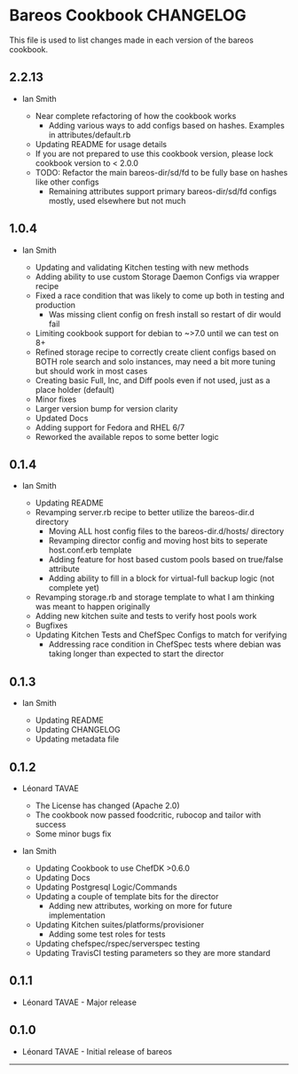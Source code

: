 Bareos Cookbook CHANGELOG
==========================

This file is used to list changes made in each version of the bareos cookbook.

2.2.13
-----
- Ian Smith

  - Near complete refactoring of how the cookbook works
    * Adding various ways to add configs based on hashes. Examples in attributes/default.rb
  - Updating README for usage details
  - If you are not prepared to use this cookbook version, please lock cookbook version to < 2.0.0
  - TODO: Refactor the main bareos-dir/sd/fd to be fully base on hashes like other configs
    * Remaining attributes support primary bareos-dir/sd/fd configs mostly, used elsewhere but not much

1.0.4
-----
- Ian Smith

  - Updating and validating Kitchen testing with new methods
  - Adding ability to use custom Storage Daemon Configs via wrapper recipe
  - Fixed a race condition that was likely to come up both in testing and production
    * Was missing client config on fresh install so restart of dir would fail
  - Limiting cookbook support for debian to ~>7.0 until we can test on 8+
  - Refined storage recipe to correctly create client configs based on BOTH role search and solo instances, may need a bit more tuning but should work in most cases
  - Creating basic Full, Inc, and Diff pools even if not used, just as a place holder (default)
  - Minor fixes
  - Larger version bump for version clarity
  - Updated Docs
  - Adding support for Fedora and RHEL 6/7
  - Reworked the available repos to some better logic

0.1.4
-----
- Ian Smith

  - Updating README
  - Revamping server.rb recipe to better utilize the bareos-dir.d directory
    * Moving ALL host config files to the bareos-dir.d/hosts/ directory
    * Revamping director config and moving host bits to seperate host.conf.erb template
    * Adding feature for host based custom pools based on true/false attribute
    * Adding ability to fill in a block for virtual-full backup logic (not complete yet)
  - Revamping storage.rb and storage template to what I am thinking was meant to happen originally
  - Adding new kitchen suite and tests to verify host pools work
  - Bugfixes
  - Updating Kitchen Tests and ChefSpec Configs to match for verifying
    * Addressing race condition in ChefSpec tests where debian was taking
      longer than expected to start the director

0.1.3
-----
- Ian Smith

  - Updating README
  - Updating CHANGELOG
  - Updating metadata file

0.1.2
-----
- Léonard TAVAE

  - The License has changed (Apache 2.0)
  - The cookbook now passed foodcritic, rubocop and tailor with success
  - Some minor bugs fix

- Ian Smith

  - Updating Cookbook to use ChefDK >0.6.0
  - Updating Docs
  - Updating Postgresql Logic/Commands
  - Updating a couple of template bits for the director
    * Adding new attributes, working on more for future implementation
  - Updating Kitchen suites/platforms/provisioner
    * Adding some test roles for tests
  - Updating chefspec/rspec/serverspec testing
  - Updating TravisCI testing parameters so they are more standard

0.1.1
-----
- Léonard TAVAE - Major release

0.1.0
-----
- Léonard TAVAE - Initial release of bareos

- - -
